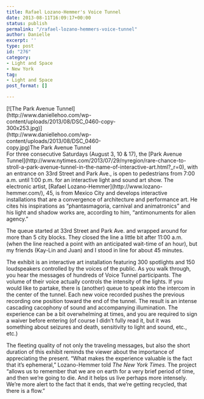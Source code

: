 ```yaml
---
title: Rafael Lozano-Hemmer's Voice Tunnel
date: 2013-08-11T16:09:17+00:00
status: publish
permalink: "/rafael-lozano-hemmers-voice-tunnel"
author: Danielle
excerpt: ''
type: post
id: "276"
category:
- Light and Space
- New York
tag:
- Light and Space
post_format: []

---
```

<div class="wp-caption alignnone" id="attachment_280" style="width: 310px">[![The Park Avenue Tunnel](http://www.daniellehoo.com/wp-content/uploads/2013/08/DSC_0460-copy-300x253.jpg)](http://www.daniellehoo.com/wp-content/uploads/2013/08/DSC_0460-copy.jpg)The Park Avenue Tunnel

</div>For three consecutive Saturdays (August 3, 10 &amp; 17), the [Park Avenue Tunnel](http://www.nytimes.com/2013/07/29/nyregion/rare-chance-to-stroll-a-park-avenue-tunnel-in-the-name-of-interactive-art.html?_r=0), with an entrance on 33rd Street and Park Ave., is open to pedestrians from 7:00 a.m. until 1:00 p.m. for an interactive light and sound art show. The electronic artist, [Rafael Lozano-Hemmer](http://www.lozano-hemmer.com/), 45, is from Mexico City and develops interactive installations that are a convergence of architecture and performance art. He cites his inspirations as “phantasmagoria, carnival and animatronics” and his light and shadow works are, according to him, “antimonuments for alien agency.”

The queue started at 33rd Street and Park Ave. and wrapped around for more than 5 city blocks. They closed the line a little bit after 11:00 a.m. (when the line reached a point with an anticipated wait-time of an hour), but my friends (Kay-Lin and Juan) and I stood in line for about 45 minutes.

The exhibit is an interactive art installation featuring 300 spotlights and 150 loudspeakers controlled by the voices of the public. As you walk through, you hear the messages of hundreds of Voice Tunnel participants. The volume of their voice actually controls the intensity of the lights. If you would like to partake, there is (another) queue to speak into the intercom in the center of the tunnel. Each new voice recorded pushes the previous recording one position toward the end of the tunnel. The result is an intense cascading cacophony of sound and accompanying illumination. The experience can be a bit overwhelming at times, and you are required to sign a waiver before entering (of course I didn’t fully read it, but it was something about seizures and death, sensitivity to light and sound, etc., etc.)

The fleeting quality of not only the traveling messages, but also the short duration of this exhibit reminds the viewer about the importance of appreciating the present. “What makes the experience valuable is the fact that it’s ephemeral,” Lozano-Hemmer told *The New York Times.* The project “allows us to remember that we are on earth for a very brief period of time, and then we’re going to die. And it helps us live perhaps more intensely. We’re more alert to the fact that it ends, that we’re getting recycled, that there is a flow.”
